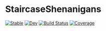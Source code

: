 # StaircaseShenanigans

[![Stable](https://img.shields.io/badge/docs-stable-blue.svg)](https://jbisits.github.io/StaircaseShenanigans.jl/stable/)
[![Dev](https://img.shields.io/badge/docs-dev-blue.svg)](https://jbisits.github.io/StaircaseShenanigans.jl/dev/)
[![Build Status](https://github.com/jbisits/StaircaseShenanigans.jl/actions/workflows/CI.yml/badge.svg?branch=main)](https://github.com/jbisits/StaircaseShenanigans.jl/actions/workflows/CI.yml?query=branch%3Amain)
[![Coverage](https://codecov.io/gh/jbisits/StaircaseShenanigans.jl/branch/main/graph/badge.svg)](https://codecov.io/gh/jbisits/StaircaseShenanigans.jl)
